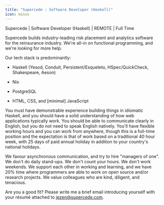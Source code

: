 ```yaml
---
title: "Supercede : Software Developer (Haskell)"
icon: minus
---
```

Supercede | Software Developer (Haskell) | REMOTE | Full Time

Supercede builds industry-leading risk placement and analytics software for the reinsurance industry. We&#x27;re all-in on functional programming, and we&#x27;re looking for more help.

Our tech stack is predominantly:

- Haskell (Yesod, Conduit, Persistent&#x2F;Esqueleto, HSpec&#x2F;QuickCheck, Shakespeare, Aeson)

- Nix

- PostgreSQL

- HTML, CSS, and [minimal] JavaScript

You must have demonstrable experience building things in idiomatic Haskell, and you should have a solid understanding of how web applications typically work. You should be able to communicate clearly in English, but you do not need to speak English natively. You&#x27;ll have flexible working hours and you can work from anywhere, though this is a full-time position and the expectation is that of work based on a traditional 40 hour week, with 25 days of paid annual holiday in addition to your country&#x27;s national holidays.

We favour asynchronous communication, and try to hire &quot;managers of one&quot;. We don&#x27;t do daily stand-ups. We don&#x27;t count your hours. We don&#x27;t work weekends. We support each other in working and learning, and we have 20% time where programmers are able to work on open source and&#x2F;or research projects. We value colleagues who are kind, diligent, and tenacious.

Are you a good fit? Please write me a brief email introducing yourself with your résumé attached to jezen@supercede.com.
